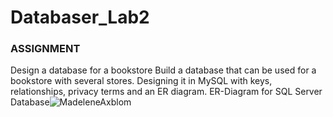# Databaser_Lab2

### ASSIGNMENT
Design a database for a bookstore
Build a database that can be used for a bookstore with several stores.
Designing it in MySQL with keys, relationships,
privacy terms and an ER diagram. 
ER-Diagram for SQL Server Database![MadeleneAxblom](https://user-images.githubusercontent.com/90625377/188665258-55b525cd-0094-4c68-a6d5-e5b85b1d1564.png)
